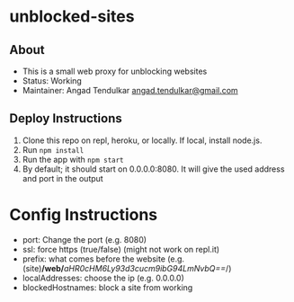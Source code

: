 # unblocked-sites

## About
* This is a small web proxy for unblocking websites
* Status: Working
* Maintainer: Angad Tendulkar angad.tendulkar@gmail.com

## Deploy Instructions
1. Clone this repo on repl, heroku, or locally. If local, install node.js.
1. Run `npm install`
1. Run the app with `npm start`
1. By default; it should start on 0.0.0.0:8080. It will give the used address and port in the output

# Config Instructions
* port: Change the port (e.g. 8080)
* ssl: force https (true/false) (might not work on repl.it)
* prefix: what comes before the website (e.g. (site)**/web/**_aHR0cHM6Ly93d3cucm9ibG94LmNvbQ==_/)
* localAddresses: choose the ip (e.g. 0.0.0.0)
* blockedHostnames: block a site from working
